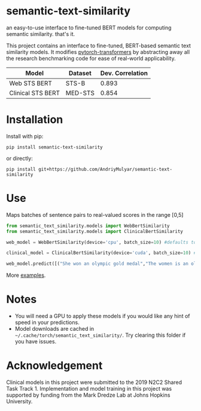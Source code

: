 # semantic-text-similarity
an easy-to-use interface to fine-tuned BERT models for computing semantic similarity. that's it.

This project contains an interface to fine-tuned, BERT-based semantic text similarity models. It modifies [pytorch-transformers](https://github.com/huggingface/pytorch-transformers) by abstracting away all the research benchmarking code for ease of real-world applicability.

| Model             |          Dataset | Dev. Correlation |
|-------------------|------------------|------------------|
| Web STS BERT      | STS-B            |     0.893        |
| Clinical STS BERT | MED-STS          |     0.854        |

# Installation

Install with pip:

```
pip install semantic-text-similarity
```

or directly:

```
pip install git+https://github.com/AndriyMulyar/semantic-text-similarity
```

# Use
Maps batches of sentence pairs to real-valued scores in the range [0,5]
```python
from semantic_text_similarity.models import WebBertSimilarity
from semantic_text_similarity.models import ClinicalBertSimilarity

web_model = WebBertSimilarity(device='cpu', batch_size=10) #defaults to GPU prediction

clinical_model = ClinicalBertSimilarity(device='cuda', batch_size=10) #defaults to GPU prediction

web_model.predict([("She won an olympic gold medal","The women is an olympic champion")])
```
More [examples](/examples).



# Notes
- You will need a GPU to apply these models if you would like any hint of speed in your predictions.
- Model downloads are cached in `~/.cache/torch/semantic_text_similarity/`. Try clearing this folder if you have issues.


# Acknowledgement
Clinical models in this project were submitted to the 2019 N2C2 Shared Task Track 1.
Implementation and model training in this project was supported by funding from the Mark Dredze Lab at Johns Hopkins University.
